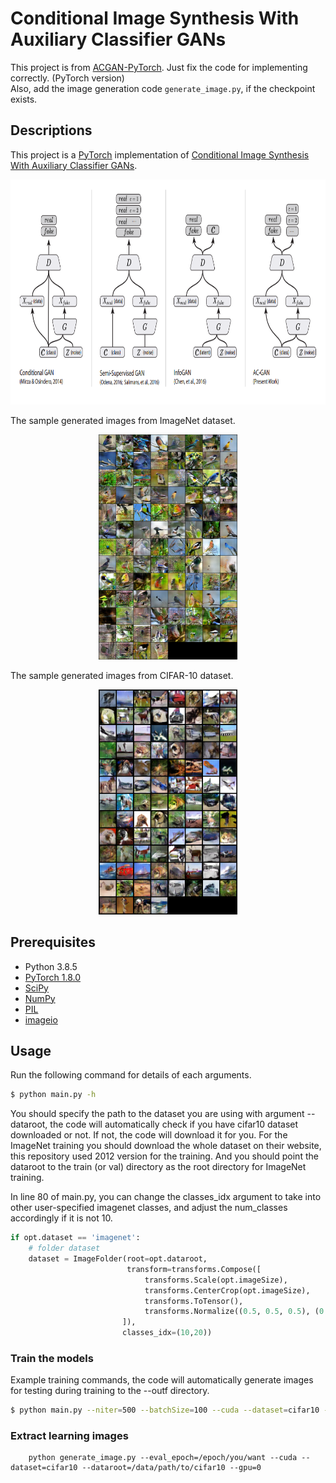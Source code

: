 # Conditional Image Synthesis With Auxiliary Classifier GANs
This project is from [ACGAN-PyTorch](https://github.com/clvrai/ACGAN-PyTorch).
Just fix the code for implementing correctly. (PyTorch version)</br>
Also, add the image generation code `generate_image.py`, if the checkpoint exists.


## Descriptions
This project is a [PyTorch](http://pytorch.org) implementation of [Conditional Image Synthesis With Auxiliary Classifier GANs](https://arxiv.org/abs/1610.09585).

<p align="center">
    <img src="figs/architecture.png" height="360">
</p>

The sample generated images from ImageNet dataset.
<p align="center">
    <img src="figs/fake_samples_epoch_470.png" height="360">
</p>

The sample generated images from CIFAR-10 dataset.
<p align="center">
    <img src="figs/fake_samples_epoch_499.png" height="360">
</p>

## Prerequisites

- Python 3.8.5
- [PyTorch 1.8.0](http://pytorch.org)
- [SciPy](http://www.scipy.org/install.html)
- [NumPy](http://www.numpy.org/)
- [PIL](http://pillow.readthedocs.io/en/3.1.x/installation.html)
- [imageio](https://imageio.github.io/)

## Usage
Run the following command for details of each arguments.
```bash
$ python main.py -h
```
You should specify the path to the dataset you are using with argument --dataroot, the code will automatically check if you have cifar10 dataset downloaded or not. If not, the code will download it for you. For the ImageNet training you should download the whole dataset on their website, this repository used 2012 version for the training. And you should point the dataroot to the train (or val) directory as the root directory for ImageNet training.

In line 80 of main.py, you can change the classes\_idx argument to take into other user-specified imagenet classes, and adjust the num\_classes accordingly if it is not 10.
```python
if opt.dataset == 'imagenet':
    # folder dataset
    dataset = ImageFolder(root=opt.dataroot,
                          transform=transforms.Compose([
                              transforms.Scale(opt.imageSize),
                              transforms.CenterCrop(opt.imageSize),
                              transforms.ToTensor(),
                              transforms.Normalize((0.5, 0.5, 0.5), (0.5, 0.5, 0.5)),
                         ]),
                         classes_idx=(10,20))
```

### Train the models
Example training commands, the code will automatically generate images for testing during training to the --outf directory.
```bash
$ python main.py --niter=500 --batchSize=100 --cuda --dataset=cifar10 --imageSize=32 --dataroot=/data/path/to/cifar10 --gpu=0
```

### Extract learning images
``` shell scripts
    python generate_image.py --eval_epoch=/epoch/you/want --cuda --dataset=cifar10 --dataroot=/data/path/to/cifar10 --gpu=0 
```
